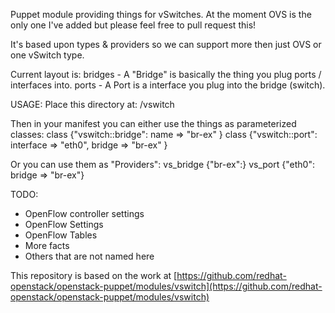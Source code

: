 Puppet module providing things for vSwitches. At the moment OVS is the only
one I've added but please feel free to pull request this!

It's based upon types & providers so we can support more then just OVS or one
vSwitch type.

Current layout is:
bridges - A "Bridge" is basically the thing you plug ports / interfaces into.
ports - A Port is a interface you plug into the bridge (switch).

USAGE:
Place this directory at:
<your module directory of choice>/vswitch

Then in your manifest you can either use the things as parameterized classes:
class {"vswitch::bridge":
    name => "br-ex"
}
class {"vswitch::port": 
    interface => "eth0",
    bridge    => "br-ex"
}

Or you can use them as "Providers":
vs_bridge {"br-ex":}
vs_port {"eth0": bridge => "br-ex"}

TODO:
* OpenFlow controller settings
* OpenFlow Settings
* OpenFlow Tables
* More facts
* Others that are not named here

This repository is based on the work at [https://github.com/redhat-openstack/openstack-puppet/modules/vswitch](https://github.com/redhat-openstack/openstack-puppet/modules/vswitch)
